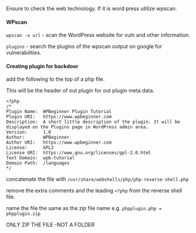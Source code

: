 
Ensure to check the web technology.  If it is word press utilize wpscan.

#### WPscan

`wpscan -u url` - scan the WordPress website for vuln and other information.

`plugins` - search the plugins of the wpscan output on google for vulnerabilities.


#### Creating plugin for backdoor

add the following to the top of a php file.

This will be the header of out plugin for out plugin meta data.

```
<?php
/*
Plugin Name:  WPBeginner Plugin Tutorial
Plugin URI:   https://www.wpbeginner.com
Description:  A short little description of the plugin. It will be displayed on the Plugins page in WordPress admin area.
Version:      1.0
Author:       WPBeginner
Author URI:   https://www.wpbeginner.com
License:      GPL2
License URI:  https://www.gnu.org/licenses/gpl-2.0.html
Text Domain:  wpb-tutorial
Domain Path:  /languages
*/
```

concatenate the file with `/usr/share/webshells/php/php-reverse-shell.php`

remove the extra comments and the leading `<?php` from the reverse shell file.

name the file the same as the zip file name e.g. `phpplugin.php = phpplugin.zip`

ONLY ZIP THE FILE -NOT A FOLDER

